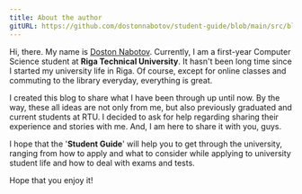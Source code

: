 ```yaml
---
title: About the author
gitURL: https://github.com/dostonnabotov/student-guide/blob/main/src/blog/1-about-the-author.md
---
```


Hi, there. My name is [Doston Nabotov](https://github.com/dostonnabotov/). Currently, I am a first-year Computer Science student at **Riga Technical University**. It hasn't been long time since I started my university life in Riga. Of course, except for online classes and commuting to the library everyday, everything is great.

I created this blog to share what I have been through up until now. By the way, these all ideas are not only from me, but also previously graduated and current students at RTU. I decided to ask for help regarding sharing their experience and stories with me. And, I am here to share it with you, guys.

I hope that the '**Student Guide**' will help you to get through the university, ranging from how to apply and what to consider while applying to university student life and how to deal with exams and tests.

Hope that you enjoy it!

